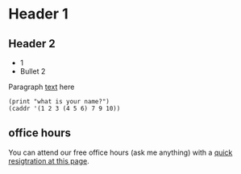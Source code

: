 # Header 1

## Header 2

* 1
* Bullet 2

Paragraph [text](http://prose.io) here

```racket
(print "what is your name?")
(caddr '(1 2 3 (4 5 6) 7 9 10))
```

## office hours
You can attend our free office hours (ask me anything) with a [quick resigtration at this page](https://services.github.com/customized-training).
